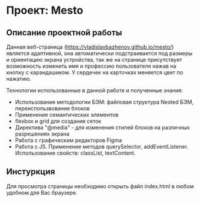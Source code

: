 # Проект: Mesto
## Описание проектной работы

Данная веб-страница (https://vladislavbazhenov.github.io/mesto/) является адаптивной, она автоматически подстраивается под размеры и ориентацию экрана устройства, так же на странице присутствует возможность изменить имя и профессию пользователя нажав на кнопку с карандашиком. У сердечек на карточках меняется цвет по нажатию.

Технологии использованные в данной работе и полученные знания:
* Использование методологии БЭМ: файловая структура Nested БЭМ, переиспользвование блоков
* Применение семантических элементов
* flexbox и grid для создания сеток
* Директива "@media" - для изменения стилей блоков на различных разрешениях экрана
* Работа с графическим редакторов Figma
* Работа с JS. Применение методов querySelector, addEventListener. Использование свойств: classList, textContent.

## Инстуркция
Для просмотра страницы необходимо открыть файл index.html в любом удобном для Вас браузере.

